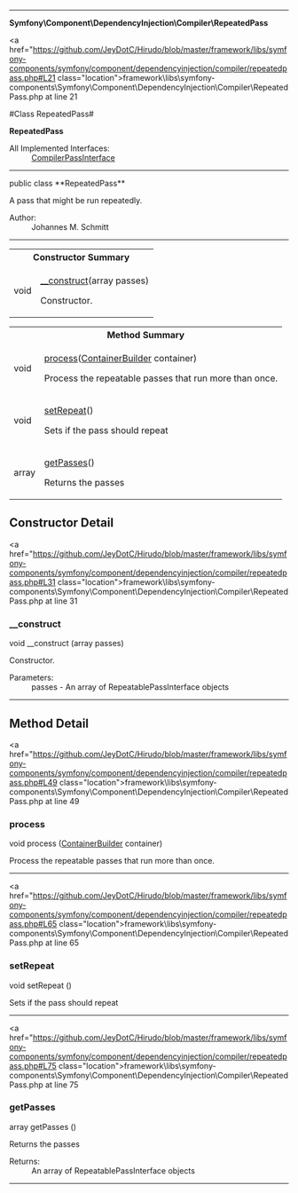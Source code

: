 
- - -

**Symfony\Component\DependencyInjection\Compiler\RepeatedPass**


<a href="https://github.com/JeyDotC/Hirudo/blob/master/framework/libs/symfony-components/symfony/component/dependencyinjection/compiler/repeatedpass.php#L21 class="location">framework\libs\symfony-components\Symfony\Component\DependencyInjection\Compiler\RepeatedPass.php at line 21</a>

#Class RepeatedPass#

**RepeatedPass**


<dl>
<dt>All Implemented Interfaces:</dt>
<dd><a href="https://github.com/JeyDotC/Hirudo-docs/blob/master/symfony/component/dependencyinjection/compiler/compilerpassinterface.html">CompilerPassInterface</a> </dd>
</dl>



- - -

<p class="signature">public  class **RepeatedPass**</p>

<div class="comment" id="overview_description"><p>A pass that might be run repeatedly.</p></div>

<dl>
<dt>Author:</dt>
<dd>Johannes M. Schmitt <schmittjoh@gmail.com></dd>
</dl>


- - -

<table id="summary_constructor">
<tr><th colspan="2">Constructor Summary</th></tr>
<tr>
<td><span class='k'></span> <span class='nx'>void</span></td>
<td class="description"><p class="name"><a href="#__construct">__construct</a>(array passes)</p><p class="description">Constructor.</p></td>
</tr>
</table>

<table id="summary_method">
<tr><th colspan="2">Method Summary</th></tr>
<tr>
<td><span class='k'></span> <span class='nx'>void</span></td>
<td class="description"><p class="name"><a href="#process">process</a>(<a href="https://github.com/JeyDotC/Hirudo/blob/master/symfony/component/dependencyinjection/containerbuilder.html">ContainerBuilder</a> container)</p><p class="description">Process the repeatable passes that run more than once.</p></td>
</tr>
<tr>
<td><span class='k'></span> <span class='nx'>void</span></td>
<td class="description"><p class="name"><a href="#setrepeat">setRepeat</a>()</p><p class="description">Sets if the pass should repeat</p></td>
</tr>
<tr>
<td><span class='k'></span> <span class='nx'>array</span></td>
<td class="description"><p class="name"><a href="#getpasses">getPasses</a>()</p><p class="description">Returns the passes</p></td>
</tr>
</table>

<h2 id="detail_method">Constructor Detail</h2>

<a href="https://github.com/JeyDotC/Hirudo/blob/master/framework/libs/symfony-components/symfony/component/dependencyinjection/compiler/repeatedpass.php#L31 class="location">framework\libs\symfony-components\Symfony\Component\DependencyInjection\Compiler\RepeatedPass.php at line 31</a>

<h3 id="__construct">__construct</h3>
<span class='k'></span> <span class='nx'>void</span> <span class='nf'>__construct</span> (array passes)

<div class="details">
<p>Constructor.</p><dl>
<dt>Parameters:</dt>
<dd>passes - An array of RepeatablePassInterface objects</dd>
</dl>
</div>

- - -

<h2 id="detail_method">Method Detail</h2>

<a href="https://github.com/JeyDotC/Hirudo/blob/master/framework/libs/symfony-components/symfony/component/dependencyinjection/compiler/repeatedpass.php#L49 class="location">framework\libs\symfony-components\Symfony\Component\DependencyInjection\Compiler\RepeatedPass.php at line 49</a>

<h3 id="process()">process</h3>
<span class='k'></span> <span class='nx'>void</span> <span class='nf'>process</span> (<a href="https://github.com/JeyDotC/Hirudo/blob/master/symfony/component/dependencyinjection/containerbuilder.html">ContainerBuilder</a> container)

<div class="details">
<p>Process the repeatable passes that run more than once.</p></div>

- - -


<a href="https://github.com/JeyDotC/Hirudo/blob/master/framework/libs/symfony-components/symfony/component/dependencyinjection/compiler/repeatedpass.php#L65 class="location">framework\libs\symfony-components\Symfony\Component\DependencyInjection\Compiler\RepeatedPass.php at line 65</a>

<h3 id="setRepeat()">setRepeat</h3>
<span class='k'></span> <span class='nx'>void</span> <span class='nf'>setRepeat</span> ()

<div class="details">
<p>Sets if the pass should repeat</p></div>

- - -


<a href="https://github.com/JeyDotC/Hirudo/blob/master/framework/libs/symfony-components/symfony/component/dependencyinjection/compiler/repeatedpass.php#L75 class="location">framework\libs\symfony-components\Symfony\Component\DependencyInjection\Compiler\RepeatedPass.php at line 75</a>

<h3 id="getPasses()">getPasses</h3>
<span class='k'></span> <span class='nx'>array</span> <span class='nf'>getPasses</span> ()

<div class="details">
<p>Returns the passes</p><dl>
<dt>Returns:</dt>
<dd>An array of RepeatablePassInterface objects</dd>
</dl>
</div>

- - -


